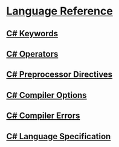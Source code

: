 # [Language Reference](index.md)
## [C# Keywords](keywords/)
## [C# Operators](operators/)
## [C# Preprocessor Directives](preprocessor-directives/)
## [C# Compiler Options](compiler-options/)
## [C# Compiler Errors](compiler-messages/)
## [C# Language Specification](language-specification.md)
